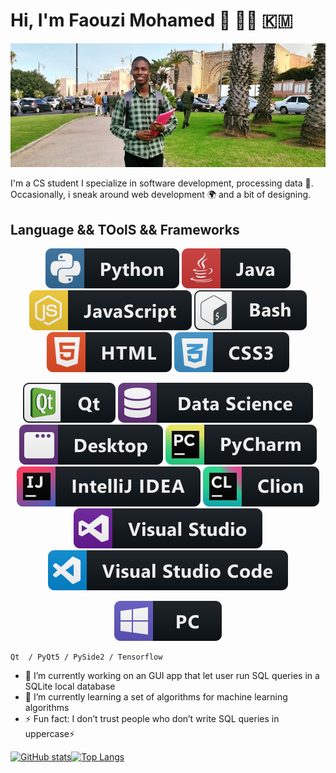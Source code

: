 # Hi, I'm Faouzi Mohamed 👋  :man_technologist: :comoros:
![CS student](https://raw.githubusercontent.com/faouziMohamed/faouzimohamed/master/faouzimohamed-rabat2020.jpg)



I'm a CS student I specialize in software development, processing data :dart:.  Occasionally, i sneak around web development :earth_africa: and a bit of designing.

## Language && TOolS && Frameworks

<p align="center">
    <img src="svg/dev/languages/python.svg" alt="Python">
    <img src="svg/dev/languages/java.svg" alt="Java">
    <img src="svg/dev/languages/js.svg" alt="JavaScript">
    <img src="svg/dev/tools/bash.svg" alt="Qt c++">
    <img src="svg/dev/languages/html.svg" alt="HTML">
    <img src="svg/dev/languages/css3.svg" alt="CSS3">
</p>



<p align="center">
    <img src="svg/dev/frameworks/qt.svg" alt="Qt c++">
    <img src="svg/dev/misc/datascience.svg" alt="Qt c++">
    <img src="svg/dev/misc/desktop.svg" alt="Qt c++">
    <img src="svg/dev/tools/jetbrains_pycharm.svg" alt="Qt c++">
    <img src="svg/dev/tools/jetbrains_intellij.svg" alt="Qt c++">
    <img src="svg/dev/tools/jetbrains_clion.svg" alt="Qt c++">
    <img src="svg/dev/tools/visualstudio.svg" alt="Qt c++">
    <img src="svg/dev/tools/visualstudio_code.svg" alt="Qt c++">
</p>





<p align="center">
    <img src="svg/devices/pc.svg" alt="Qt c++">
</p>

	Qt  / PyQt5 / PySide2 / Tensorflow

- 🔭 I’m currently working on an GUI app that let user run SQL queries in a SQLite local database  
- 🌱 I’m currently learning a set of algorithms for machine learning algorithms 
- ⚡ Fun fact: I don’t trust people who don’t write SQL queries in uppercase⚡ 
<div style="display:flex; align:flex-box;">
<a href="https://github.com/anuraghazra/github-readme-stats">
  <img src="https://github-readme-stats.vercel.app/api?username=faouzimohamed&theme=dark&show_icons=true&&cache_seconds=1900&count_private=true&include_all_commits=true" 
       alt="GitHub stats" height="190" >
</a>
<a href="https://github.com/anuraghazra/github-readme-stats">
  <img src="https://github-readme-stats.vercel.app/api/top-langs/?username=faouzimohamed&theme=dark&layout=compact&langs_count=8" 
      alt="Top Langs" heigth="190">
</a>
</div>  


